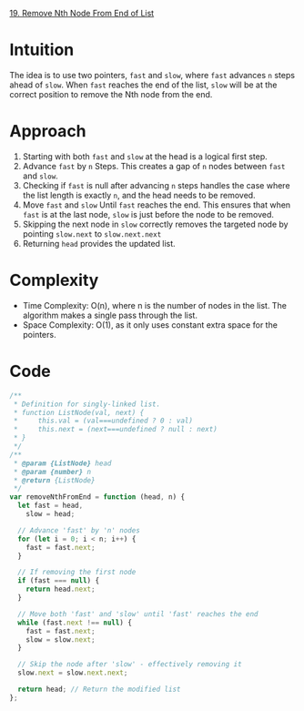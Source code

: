 [19. Remove Nth Node From End of List](https://leetcode.com/problems/remove-nth-node-from-end-of-list/description/)

# Intuition

The idea is to use two pointers, `fast` and `slow`, where `fast` advances `n` steps ahead of `slow`. When `fast` reaches the end of the list, `slow` will be at the correct position to remove the Nth node from the end.

# Approach

1.  Starting with both `fast` and `slow` at the head is a logical first step.
2.  Advance `fast` by `n` Steps. This creates a gap of `n` nodes between `fast` and `slow`.
3.  Checking if `fast` is null after advancing `n` steps handles the case where the list length is exactly `n`, and the head needs to be removed.
4.  Move `fast` and `slow` Until `fast` reaches the end. This ensures that when `fast` is at the last node, `slow` is just before the node to be removed.
5.  Skipping the next node in `slow` correctly removes the targeted node by pointing `slow.next` to `slow.next.next`
6.  Returning `head` provides the updated list.

# Complexity

- Time Complexity: O(n), where n is the number of nodes in the list. The algorithm makes a single pass through the list.
- Space Complexity: O(1), as it only uses constant extra space for the pointers.

# Code

```javascript
/**
 * Definition for singly-linked list.
 * function ListNode(val, next) {
 *     this.val = (val===undefined ? 0 : val)
 *     this.next = (next===undefined ? null : next)
 * }
 */
/**
 * @param {ListNode} head
 * @param {number} n
 * @return {ListNode}
 */
var removeNthFromEnd = function (head, n) {
  let fast = head,
    slow = head;

  // Advance 'fast' by 'n' nodes
  for (let i = 0; i < n; i++) {
    fast = fast.next;
  }

  // If removing the first node
  if (fast === null) {
    return head.next;
  }

  // Move both 'fast' and 'slow' until 'fast' reaches the end
  while (fast.next !== null) {
    fast = fast.next;
    slow = slow.next;
  }

  // Skip the node after 'slow' - effectively removing it
  slow.next = slow.next.next;

  return head; // Return the modified list
};
```

